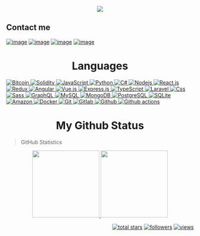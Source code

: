 <p align="center">
  <a href="https://github.com/tDev0809"><img src="https://readme-typing-svg.herokuapp.com/?lines=Senior%20Blockchain%20developer;Web%20and%20Mobile%20Expert;5%2B%20years%20of%20rich%20experience;Always%20learning%20new%20tech&font=Pacifico&center=true&width=650&height=120&color=58a6ff&vCenter=true&size=45%22"></a>
</p>

## Contact me

[![image](https://img.shields.io/badge/Gmail-D14836?style=for-the-badge&logo=gmail&logoColor=white)](mailto:illia.butenko89@gmail.com)
[![image](https://img.shields.io/badge/Skype-0078d4?style=for-the-badge&logo=skype&logoColor=white)](https://join.skype.com/invite/vb1lIjfgqRjl)
[![image](https://img.shields.io/badge/Telegram-3390ec?style=for-the-badge&logo=telegram&logoColor=white)](https://t.me/Illia_Butenko)
[![image](https://img.shields.io/badge/Discord-7289DA?style=for-the-badge&logo=discord&logoColor=white)](https://discordapp.com/users/963799901332963328)


</h1>

<!-- <h2>[BLOCHCHAIN]</h2>
<b>I am a senior blockchain developer with rich experience in developing various Dapps such as Defi, DEX and
projects.</b><br>
<b>Being well versed in backend I also have notable experience and expertise in frontend as well, that includes the following skill set :</b><br>
<br>&nbsp; &nbsp; ✓ Smart Contract using ERC20, ERC721, ERC1155, BEP20, SPL(Token, NFT market for)
<br>&nbsp; &nbsp; ✓ DeFi(Decentralized Finance) DApps such as Lending, Staking, Banking, CEX/DEX
<br>&nbsp; &nbsp; ✓ Deploy and Testing by Truffle/Hardhat
<br>&nbsp; &nbsp; ✓ NFT Apps such as minting sites and marketplace based on ETH, BSC and Solana using Solidity and Rust.
<br>&nbsp; &nbsp; ✓ Web3.js, Web3.py for Blockchain Interactive with Frontend
<br>&nbsp; &nbsp; ✓ Crypto Trading bot(sniper bot, arbitrage bot, frontrunning bot)
<br>&nbsp; &nbsp; ✓ Backend with GraphQL on various blockchain networks
<br>&nbsp; &nbsp; ✓ Wallet connection using web3.js or ether.js
<br>&nbsp; &nbsp; ✓ NFT minting & staking, marketplace Development
<br>&nbsp; &nbsp; ✓ Cross-Chain-Bridge Development.
<br>&nbsp; &nbsp; ✓ Child Token, Bridge Contract development

<h2>[WEB && MOBILE]</h2>  
<b>I have +4 years of rich and very strong experience in this stack and skills.</b><br>
<br>&nbsp; &nbsp; ✓ Native: React/React Native, Vue/Nuxt, Angular,Laravel  Hybrid: iOS, Android, Ionic (HTML5, jQuery Mobile)
<br>&nbsp; &nbsp; ✓ Figma/XD/PSD design to Frontend with pixel perfect and full responsive
<br>&nbsp; &nbsp; ✓ Web service: XML/JSON, REST/SOAP
<br>&nbsp; &nbsp; ✓ Cloud backend: Firebase, Amazon S3 EC2 AWS
<br>&nbsp; &nbsp; ✓ Chat & Messaging Engine: XMPP, OpenFire, OpenTok WebRTC
<br>&nbsp; &nbsp; ✓ HTML5, PHP, Javascript and their frameworks
<br>&nbsp; &nbsp; ✓ MySQL, SQLite, PostgreSQL, MongoDB, GraphQL
<br>&nbsp; &nbsp; ✓ Github, Gitlab -->

<h1 align="center">Languages</h1>

<div>
  <a href="https://github.com/tDev0809">
    <img alt="Bitcoin" src="https://img.shields.io/badge/Bitcoin-ab790d?style=flat&logo=bitcoin&logoColor=white" />
  </a>
  <a href="https://github.com/tDev0809">
    <img alt="Solidity" src="https://github.com/charles0831/charles0831/raw/main/icons/solidity.png" />
  </a>
  <a href="https://github.com/tDev0809">
    <img alt="JavaScript" src="https://img.shields.io/badge/JavaScript-323330?style=flat&logo=javascript&logoColor=F7DF1E" />
  </a>
  <a href="https://github.com/tDev0809">
    <img alt="Python" src="https://img.shields.io/badge/Python-14354C?style=flat&logo=python&logoColor=white" />
  </a>
  <a href="https://github.com/tDev0809">
    <img alt="C#" src="https://img.shields.io/badge/C%23-239120?style=flat&logo=c-sharp&logoColor=white" />
  </a>
  <a href="https://github.com/tDev0809">
    <img alt="Nodejs" src="https://img.shields.io/badge/-Nodejs-43853d?style=flat&logo=Node.js&logoColor=white" />
  </a>
  <a href="https://github.com/tDev0809">
    <img alt="React.js" src="https://img.shields.io/badge/-ReactJS-61DAFB?style=flat&logo=react&logoColor=white" />
  </a>
  <a href="https://github.com/tDev0809">
    <img alt="Redux" src="https://img.shields.io/badge/-Redux-764ABC?style=flat&logo=redux&logoColor=white" />
  </a>
  <a href="https://github.com/tDev0809">
    <img alt="Angular" src="https://img.shields.io/badge/-Angular-DD0031?style=flat&logo=angular&logoColor=white" />
  </a>
  <a href="https://github.com/tDev0809">
    <img alt="Vue.js" src="https://img.shields.io/badge/Vue.js-35495E?style=flat&logo=vue.js&logoColor=4FC08D" />
  </a>
  <a href="https://github.com/tDev0809">
    <img alt="Express.js" src="https://img.shields.io/badge/Express.js-80a50e?style=flat&logoColor=white" />
  </a>
  <a href="https://github.com/tDev0809">
    <img alt="TypeScript" src="https://img.shields.io/badge/-TypeScript-007ACC?style=flat&logo=typescript&logoColor=white" />
  </a>
  <a href="https://github.com/tDev0809">
    <img alt="Laravel" src="https://img.shields.io/badge/Laravel-FF2D20?style=flat&logo=laravel&logoColor=white" />
  </a>
  <a href="https://github.com/tDev0809">
    <img alt="Css" src="https://img.shields.io/badge/CSS-239120?&style=flat&logo=css3&logoColor=white" />
  </a>
  <a href="https://github.com/tDev0809">
    <img alt="Sass" src="https://img.shields.io/badge/-Sass-CC6699?style=flat&logo=sass&logoColor=white" />
  </a>
  <a href="https://github.com/tDev0809">  
    <img alt="GraphQL" src="https://img.shields.io/badge/-GraphQL-E10098?style=flat&logo=graphql&logoColor=white" />
  </a>
  <a href="https://github.com/tDev0809">
    <img alt="MySQL" src="https://img.shields.io/badge/-MySQL-0f69a9?style=flat&logo=mysql&logoColor=white" />
  </a>
  <a href="https://github.com/tDev0809">
    <img alt="MongoDB" src="https://img.shields.io/badge/-MongoDB-13aa52?style=flat&logo=mongodb&logoColor=white" />
  </a>
  <a href="https://github.com/tDev0809">
    <img alt="PostgreSQL" src="https://img.shields.io/badge/PostgreSQL-316192?style=flat&logo=postgresql&logoColor=white" />
  </a>
  <a href="https://github.com/tDev0809">
    <img alt="SQLite" src="https://img.shields.io/badge/SQLite-07405E?style=flat&logo=sqlite&logoColor=white" />
  </a>
  <a href="https://github.com/tDev0809">  
    <img alt="Amazon" src="https://img.shields.io/badge/Amazon_AWS-232F3E?style=flat&logo=amazon-aws&logoColor=white" />
  </a>
  <a href="https://github.com/tDev0809">  
    <img alt="Docker" src="https://img.shields.io/badge/-Docker-46a2f1?style=flat&logo=docker&logoColor=white" />
  </a>
  <a href="https://github.com/tDev0809">  
    <img alt="Git" src="https://img.shields.io/badge/-Git-F05032?style=flat&logo=git&logoColor=white" />
  </a>
  <a href="https://github.com/tDev0809">  
    <img alt="Gitlab" src="https://img.shields.io/badge/-GitLab-FCA121?style=flat&logo=gitlab" />
  </a>
  <a href="https://github.com/tDev0809">  
    <img alt="Github" src="https://img.shields.io/badge/-GitHub-181717?style=flat&logo=github" />
  </a>
  <a href="https://github.com/tDev0809">  
    <img alt="Github actions" src="https://img.shields.io/badge/-Github_Actions-2088FF?style=flat&logo=github-actions&logoColor=white" />
  </a>
</div>

<h1 align="center">My Github Status </h1>

> GitHub Statistics

<p align="center">
    <a href="https://github.com/tDev0809">
      <img height="180em" src="https://github-readme-stats-eight-theta.vercel.app/api?username=tDev0809&show_icons=true&theme=algolia&include_all_commits=true&count_private=true"/>
      <img height="180em" src="https://github-readme-stats-eight-theta.vercel.app/api/top-langs/?username=tDev0809&layout=compact&langs_count=8&theme=algolia"/>
    </a>
</p>


<!-- https://github.com/ashutosh00710/github-readme-activity-graph -->

<!-- <a href="https://github.com/tDev0809/tDev0809"><img alt="tDev0809's activity graph" src="https://activity-graph.herokuapp.com/graph?username=tDev0809&bg_color=0e2239&color=58a6ff&line=114a88&point=58a6ff&hide_border=true" /></a> -->

<p align="right">
  <a href="https://github.com/tDev0809?tab=repositories&sort=stargazers">
    <img alt="total stars" title="Total stars on GitHub" src="https://custom-icon-badges.herokuapp.com/badge/dynamic/json?logo=star&color=55960c&labelColor=488207&label=Stars&style=for-the-badge&query=%24.stars&url=https://api.github-star-counter.workers.dev/user/tDev0809"/></a>
  <a href="https://github.com/tDev0809?tab=followers">
    <img alt="followers" title="Follow me on Github" src="https://custom-icon-badges.herokuapp.com/github/followers/tDev0809?color=236ad3&labelColor=1155ba&style=for-the-badge&logo=person-add&label=Follow&logoColor=white"/></a>
  <a href="https://github.com/tDev0809">
    <img alt="views" title="GitHub profile views" src="https://shields-io-visitor-counter.herokuapp.com/badge?page=tDev0809&style=for-the-badge"/></a>
</p>
<br />
